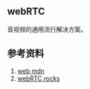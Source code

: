 ## webRTC
音视频的通用流行解决方案。  

## 参考资料
1. [web mdn](https://developer.mozilla.org/zh-CN/docs/Web/API/WebRTC_API)
2. [webRTC rocks](https://www.html5rocks.com/en/tutorials/webrtc/basics/)